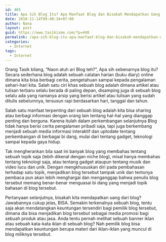 ```yaml
---
id: 465
title: Apa Sih Blog Itu? Apa Manfaat Blog dan Bisakah Mendapatkan Uang dari Blog?
date: 2010-11-14T09:40:34+07:00
author: Nana
layout: post
guid: https://www.tasikisme.com/?p=440
permalink: /apa-sih-blog-itu-apa-manfaat-blog-dan-bisakah-mendapatkan-uang-dari-blog/
categories:
  - Internet
tags:
  - Internet
---
```

Orang Tasik bilang, “Naon atuh ari Blog teh?”, Apa sih sebenarnya blog itu? Secara sederhana blog adalah sebuah catatan harian (buku diary) online dimana kita bisa berbagi cerita, pengetahuan sampai kepada pengalaman sehari-hari kita. Salah satu ciri khas sebuah blog adalah dimana artikel atau tulisan terbaru selalu berada di paling depan, disamping juga di sebuah blog selalu ada yang namanya arsip yang berisi artikel atau tulisan yang sudah ditulis sebelumnya, tersusun rapi berdasarkan hari, tanggal dan tahun.

Salah satu manfaat terpenting dari sebuah blog adalah kita bisa sharing atau berbagi informasi dengan orang lain tentang hal-hal yang dianggap penting dan berguna. Karena itulah dalam perkembangan selanjutnya Blog tidak hanya berisi cerita pengalaman pribadi saja, tapi juga berkembang menjadi sebuah media informasi interaktif dan uptodate tentang perkembangan di berbagai bi dang, mulai dari tentang gadget, teknologi sampai kepada gaya hidup.

Tak mengherankan bila saat ini banyak blog yang membahas tentang sebuah topik saja (lebih dikenal dengan niche blog), misal hanya membahas tentang teknologi saja, atau tentang gadget ataupun tentang musik dan video lucu dan unik. Dengan mengkhususkan diri pada pembahasan terhadap satu topik, menjadikan blog tersebut tampak unik dan tentunya pembaca pun akan lebih menghargai dan menganggap bahwa penulis blog tersebut memang benar-benar menguasai bi dang yang menjadi topik bahasan di blog tersebut.

Pertanyaan selanjutnya, bisakah kita mendapatkan uang dari blog? Jawabannya cukup jelas, BISA. Semakin terkenalnya sebuah blog, tentu saja akan mendatangkan keuntungan tersendiri bagi pemilik blog tersebut, dimana dia bisa menjadikan blog tersebut sebagai media promosi bagi sebuah produk atau jasa. Anda tentu pernah melihat sebuah banner iklan atau sebuah kata-kata iklan di sebuah blog? Nah pemilik blog bisa mendapatkan keuntungan berupa materi dari iklan-iklan yang muncul di blog miliknya tersebut.